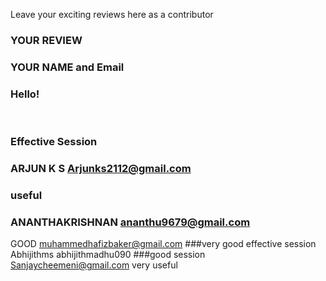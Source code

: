 Leave your exciting reviews here as a contributor

 
### YOUR REVIEW
### YOUR NAME and Email

### Hello!
<br>

### Effective Session
### ARJUN K S Arjunks2112@gmail.com
### useful 
### ANANTHAKRISHNAN ananthu9679@gmail.com
GOOD muhammedhafizbaker@gmail.com
###very good effective session
Abhijithms abhijithmadhu090
###good session 
Sanjaycheemeni@gmail.com
very useful
